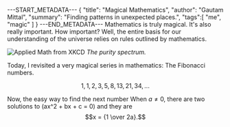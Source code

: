 ---START_METADATA---
{
  "title": "Magical Mathematics",
  "author": "Gautam Mittal",
  "summary": "Finding patterns in unexpected places.",
  "tags":[
    "me",
    "magic"
  ]
}
---END_METADATA---
Mathematics is truly magical. It's also really important. How important? Well, the entire basis for our understanding of the universe relies on rules outlined by mathematics.

![Applied Math from XKCD](http://imgs.xkcd.com/comics/purity.png)
<lead>_The purity spectrum._</lead>

Today, I revisited a very magical series in mathematics: The Fibonacci numbers.

$$1, 1, 2, 3, 5, 8, 13, 21, 34, ... $$

Now, the easy way to find the next number 
When $a \ne 0$, there are two solutions to \(ax^2 + bx + c = 0\) and they are
$$x = {1 \over 2a}.$$
